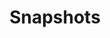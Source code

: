 ---
title: Snapshots
layout: snapshots
description: An overview of all the pictures on this website
---